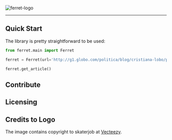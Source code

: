 ![ferret-logo](https://cloud.githubusercontent.com/assets/4680755/24068678/e7aedea0-0b73-11e7-9dd3-3775f959e46f.png)

---
## Quick Start
The library is pretty straightforward to be used:

```python
from ferret.main import Ferret

ferret = Ferret(url='http://g1.globo.com/politica/blog/cristiana-lobo/post/setor-de-propina-da-odebrecht-movimentou-us-33-bi-diz-delator.html')

ferret.get_article()
```

## Contribute

## Licensing

## Credits to Logo
The image contains copyright to skaterjob at [Vecteezy](https://www.vecteezy.com/vector-art/128860-chinchilla-vector-set).
